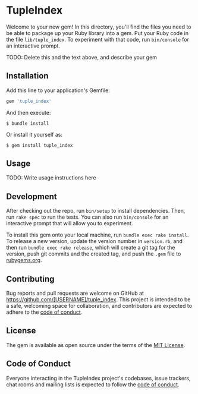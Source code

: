 # TupleIndex

Welcome to your new gem! In this directory, you'll find the files you need to be able to package up your Ruby library into a gem. Put your Ruby code in the file `lib/tuple_index`. To experiment with that code, run `bin/console` for an interactive prompt.

TODO: Delete this and the text above, and describe your gem

## Installation

Add this line to your application's Gemfile:

```ruby
gem 'tuple_index'
```

And then execute:

    $ bundle install

Or install it yourself as:

    $ gem install tuple_index

## Usage

TODO: Write usage instructions here

## Development

After checking out the repo, run `bin/setup` to install dependencies. Then, run `rake spec` to run the tests. You can also run `bin/console` for an interactive prompt that will allow you to experiment.

To install this gem onto your local machine, run `bundle exec rake install`. To release a new version, update the version number in `version.rb`, and then run `bundle exec rake release`, which will create a git tag for the version, push git commits and the created tag, and push the `.gem` file to [rubygems.org](https://rubygems.org).

## Contributing

Bug reports and pull requests are welcome on GitHub at https://github.com/[USERNAME]/tuple_index. This project is intended to be a safe, welcoming space for collaboration, and contributors are expected to adhere to the [code of conduct](https://github.com/[USERNAME]/tuple_index/blob/master/CODE_OF_CONDUCT.md).

## License

The gem is available as open source under the terms of the [MIT License](https://opensource.org/licenses/MIT).

## Code of Conduct

Everyone interacting in the TupleIndex project's codebases, issue trackers, chat rooms and mailing lists is expected to follow the [code of conduct](https://github.com/[USERNAME]/tuple_index/blob/master/CODE_OF_CONDUCT.md).
